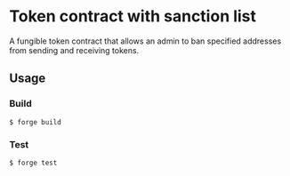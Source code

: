 # Token contract with sanction list

A fungible token contract that allows an admin to ban specified addresses from sending and receiving tokens.

## Usage

### Build

```shell
$ forge build
```

### Test

```shell
$ forge test
```
